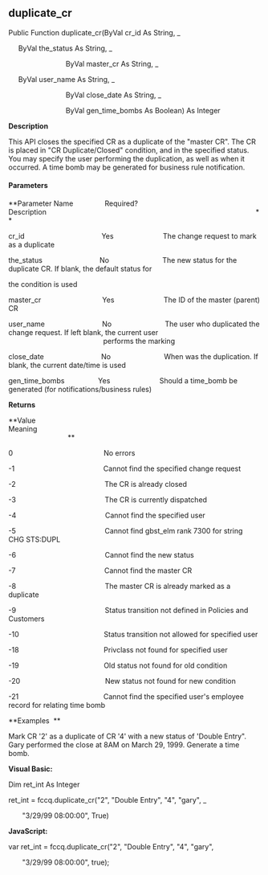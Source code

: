 duplicate_cr
------------

Public Function duplicate_cr(ByVal cr_id As String, _

     ByVal the_status As String, _

                             ByVal master_cr As String, _

     ByVal user_name As String, _

                             ByVal close_date As String, _

                             ByVal gen_time_bombs As Boolean) As Integer

**Description**

This API closes the specified CR as a duplicate of the "master CR". The CR is placed in "CR Duplicate/Closed" condition, and in the specified status. You may specify the user performing the duplication, as well as when it occurred. A time bomb may be generated for business rule notification.

#### Parameters
**Parameter Name                Required?             Description                                                                                                          **

cr_id                                       Yes                         The change request to mark as a duplicate

the_status                             No                           The new status for the duplicate CR. If blank, the default status for

the condition is used

master_cr                               Yes                         The ID of the master (parent) CR

user_name                             No                           The user who duplicated the change request. If left blank, the current user                                                                             performs the marking

close_date                             No                           When was the duplication. If blank, the current date/time is used

gen_time_bombs                 Yes                         Should a time_bomb be generated (for notifications/business rules)

**Returns**

**Value                                     Meaning                                                                                                                                               **

0                                              No errors

-1                                             Cannot find the specified change request

-2                                             The CR is already closed

-3                                             The CR is currently dispatched

-4                                             Cannot find the specified user

-5                                             Cannot find gbst_elm rank 7300 for string  CHG STS:DUPL

-6                                             Cannot find the new status

-7                                             Cannot find the master CR

-8                                             The master CR is already marked as a duplicate

-9                                             Status transition not defined in Policies and Customers

-10                                           Status transition not allowed for specified user

-18                                           Privclass not found for specified user

-19                                           Old status not found for old condition

-20                                           New status not found for new condition

-21                                           Cannot find the specified user's employee record for relating time bomb

**Examples  **

 Mark CR '2' as a duplicate of CR '4' with a new status of 'Double Entry". Gary performed the close at 8AM on March 29, 1999. Generate a time bomb.

**Visual Basic:**

Dim ret_int As Integer

ret_int = fccq.duplicate_cr("2", "Double Entry", "4", "gary", _

       "3/29/99 08:00:00", True)

**JavaScript:**

var ret_int = fccq.duplicate_cr("2", "Double Entry", "4", "gary",

       "3/29/99 08:00:00", true);